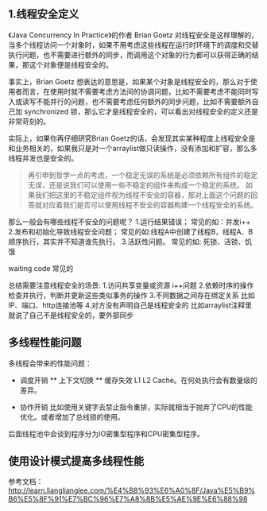 ## 1.线程安全定义
《Java Concurrency In Practice》的作者 Brian Goetz 对线程安全是这样理解的，当多个线程访问一个对象时，如果不用考虑这些线程在运行时环境下的调度和交替执行问题，也不需要进行额外的同步，而调用这个对象的行为都可以获得正确的结果，那这个对象便是线程安全的。

事实上，Brian Goetz 想表达的意思是，如果某个对象是线程安全的，那么对于使用者而言，在使用时就不需要考虑方法间的协调问题，比如不需要考虑不能同时写入或读写不能并行的问题，也不需要考虑任何额外的同步问题，比如不需要额外自己加 synchronized 锁，那么它才是线程安全的，可以看出对线程安全的定义还是非常苛刻的。  

实际上，如果你再仔细研究Brian Goetz的话，会发现其实某种程度上线程安全是和业务相关的，如果我只是对一个arraylist做只读操作，没有添加和扩容，那么多线程并发也是安全的。  

> 再引申到哲学一点的考虑，一个稳定无误的系统是必须依赖所有组件的稳定无误，还是说我们可以使用一些不稳定的组件来构成一个稳定的系统。
如果我们把这里的不稳定组件视为线程不安全的容器，那对上面这个问题的回答就对应着我们是否可以使用线程不安全的容器构建一个线程安全的系统。


那么一般会有哪些线程不安全的问题呢？
1.运行结果错误；   常见的如：并发i++
2.发布和初始化导致线程安全问题；  常见的如:线程A中创建了线程B，线程A、B顺序执行，其实并不知道谁先执行。 
3.活跃性问题。     常见的如: 死锁、活锁、饥饿

waiting code 
常见的

总结需要注意线程安全的场景:
1.访问共享变量或资源  i++问题
2.依赖时序的操作   检查并执行，判断并更新这些类似事务的操作
3.不同数据之间存在绑定关系   比如IP、端口、http连接池等
4.对方没有声明自己是线程安全的  比如arraylist注释里就说了自己不是线程安全的，要外部同步

## 多线程性能问题
多线程会带来的性能问题：
* 调度开销
** 上下文切换
** 缓存失效 L1 L2 Cache。在何处执行会有数量级的差异。

* 协作开销
比如使用关键字去禁止指令重排，实际就相当于抛弃了CPU的性能优化。或者增加了总线锁的使用。


后面线程池中会谈到程序分为IO密集型程序和CPU密集型程序。  




## 使用设计模式提高多线程性能


参考文档：  
http://learn.lianglianglee.com/%E4%B8%93%E6%A0%8F/Java%E5%B9%B6%E5%8F%91%E7%BC%96%E7%A8%8B%E5%AE%9E%E6%88%98